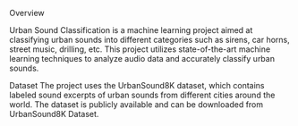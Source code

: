 Overview

Urban Sound Classification is a machine learning project aimed at classifying urban sounds into different categories such as sirens, car horns, street music, drilling, etc.
This project utilizes state-of-the-art machine learning techniques to analyze audio data and accurately classify urban sounds.

Dataset
The project uses the UrbanSound8K dataset, which contains labeled sound excerpts of urban sounds from different cities around the world. 
The dataset is publicly available and can be downloaded from UrbanSound8K Dataset.
